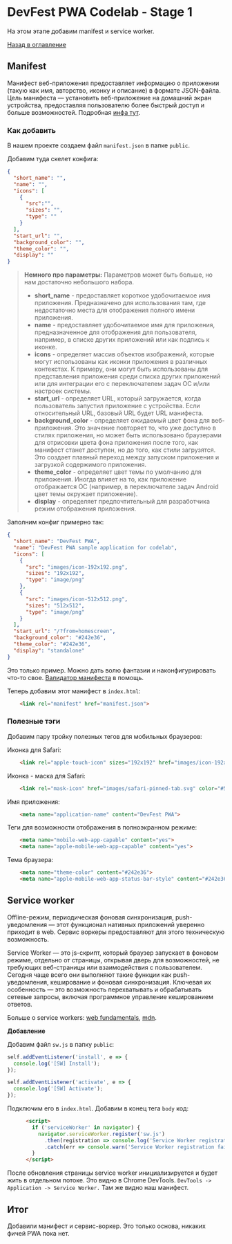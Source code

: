 # DevFest PWA Codelab - Stage 1

На этом этапе добавим manifest и service worker.

[Назад в оглавление](../README.md)

## Manifest

Манифест веб-приложения предоставляет информацию о приложении (такую как имя, авторство, иконку и описание) в формате JSON-файла. Цель манифеста — установить веб-приложение на домашний экран устройства, предоставляя пользователю более быстрый доступ и больше возможностей.
Подробная [инфа тут](https://developer.mozilla.org/ru/docs/Web/%D0%9C%D0%B0%D0%BD%D0%B8%D1%84%D0%B5%D1%81%D1%82).

### Как добавить

В нашем проекте создаем файл `manifest.json`  в папке `public`.

Добавим туда скелет конфига:

```json
{
  "short_name": "",
  "name": "",
  "icons": [
    {
      "src":"",
      "sizes": "",
      "type": ""
    }
  ],
  "start_url": "",
  "background_color": "",
  "theme_color": "",
  "display": ""
}
```

> **Немного про параметры:**
Параметров может быть больше, но нам достаточно небольшого набора.
> - **short_name** - предоставляет короткое удобочитаемое имя приложения. Предназначено для использования там, где недостаточно места для отображения полного имени приложения.
> - **name** - предоставляет удобочитаемое имя для приложения, предназначенное для отображения для пользователя, например, в списке других приложений или как подпись к иконке.
> - **icons** - определяет массив объектов изображений, которые могут использованы как иконки приложения в различных контекстах. К примеру, они могут быть использованы для представления приложения среди списка других приложений или для интеграции его с переключателем задач ОС и/или настроек системы.
> - **start_url** - определяет URL, который загружается, когда пользователь запустил приложение с устройства. Если относительный URL, базовый URL будет URL манифеста.
> - **background_color** - определяет ожидаемый цвет фона для веб-приложения. Это значение повторяет то, что уже доступно в стилях приложения, но может быть использовано браузерами для отрисовки цвета фона приложения после того, как манифест станет доступен, но до того, как стили загрузятся. Это создает плавный переход между запуском приложения и загрузкой содержимого приложения.
> - **theme_color** - определяет цвет темы по умолчанию для приложения. Иногда влияет на то, как приложение отображается ОС (например, в переключателе задач Android цвет темы окружает приложение).  
> - **display** - определяет предпочтительный для разработчика режим отображения приложения.

Заполним конфиг примерно так:

```json
{
  "short_name": "DevFest PWA",
  "name": "DevFest PWA sample application for codelab",
  "icons": [
    {
      "src": "images/icon-192x192.png",
      "sizes": "192x192",
      "type": "image/png"
    },
    {
      "src": "images/icon-512x512.png",
      "sizes": "512x512",
      "type": "image/png"
    }
  ],
  "start_url": "/?from=homescreen",
  "background_color": "#242e36",
  "theme_color": "#242e36",
  "display": "standalone"
}
```

Это только пример. Можно дать волю фантазии и наконфигурировать что-то свое. [Валидатор манифеста](https://manifest-validator.appspot.com/) в помощь.

Теперь добавим этот манифест в `index.html`:

```html
    <link rel="manifest" href="manifest.json">
```

### Полезные тэги

Добавим пару тройку полезных тегов для мобильных браузеров:

Иконка для Safari:

```html
    <link rel="apple-touch-icon" sizes="192x192" href="images/icon-192x192.png">
```

Иконка - маска для Safari:

```html
    <link rel="mask-icon" href="images/safari-pinned-tab.svg" color="#5bbad5">
```

Имя приложения:

```html
    <meta name="application-name" content="DevFest PWA">
```
Теги для возможности отображения в полноэкранном режиме:

```html
    <meta name="mobile-web-app-capable" content="yes">
    <meta name="apple-mobile-web-app-capable" content="yes">
```

Тема браузера:

```html
    <meta name="theme-color" content="#242e36">
    <meta name="apple-mobile-web-app-status-bar-style" content="#242e36" />
```

## Service worker

Offline-режим, периодическая фоновая синхронизация, push-уведомления — этот функционал нативных приложений уверенно приходит в web. Сервис воркеры предоставляют для этого техническую возможность.

Service Worker — это js-скрипт, который браузер запускает в фоновом режиме, отдельно от страницы, открывая дверь для возможностей, не требующих веб-страницы или взаимодействия с пользователем. Сегодня чаще всего они выполняют такие функции как push-уведомления, кеширование и фоновая синхронизация. Ключевая их особенность — это возможность перехватывать и обрабатывать сетевые запросы, включая программное управление кешированием ответов.

Больше о service workers: [web fundamentals](https://developers.google.com/web/fundamentals/primers/service-workers/), [mdn](https://developer.mozilla.org/ru/docs/Web/API/Service_Worker_API).

**Добавление**

Добавим файл `sw.js` в папку `public`:

```js
self.addEventListener('install', e => {
  console.log('[SW] Install');
});

self.addEventListener('activate', e => {
  console.log('[SW] Activate');
});
```

Подключим его в `index.html`. Добавим в конец тега `body` код:

```html
      <script>
        if ('serviceWorker' in navigator) {
          navigator.serviceWorker.register('sw.js')
            .then(registration => console.log('Service Worker registration successful with scope: ', registration.scope))
            .catch(err => console.warn('Service Worker registration failed: ', err));
        }
      </script>
```

После обновления страницы service worker инициализируется и будет жить в отдельном потоке. Это видно в Chrome DevTools. `DevTools -> Application -> Service Worker.` Там же видно наш манифест.

## Итог

Добавили манифест и сервис-воркер. Это только основа, никаких фичей PWA пока нет.